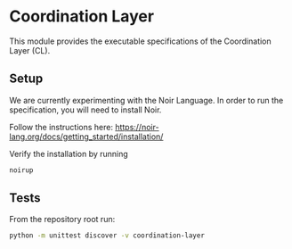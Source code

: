 # Coordination Layer

This module provides the executable specifications of the Coordination Layer (CL).


## Setup

We are currently experimenting with the Noir Language. In order to run the specification, you will need to install Noir.

Follow the instructions here:
https://noir-lang.org/docs/getting_started/installation/

Verify the installation by running

```bash
noirup
```

## Tests

From the repository root run:

```bash
python -m unittest discover -v coordination-layer
```
